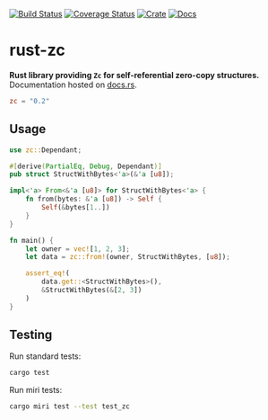 [![Build Status](https://github.com/avitex/rust-zc/workflows/build/badge.svg)](https://github.com/avitex/rust-zc/actions?query=workflow:build)
[![Coverage Status](https://codecov.io/gh/avitex/rust-zc/branch/master/graph/badge.svg?token=X2LXHI8VYL)](https://codecov.io/gh/avitex/rust-zc)
[![Crate](https://img.shields.io/crates/v/zc.svg)](https://crates.io/crates/zc)
[![Docs](https://docs.rs/zc/badge.svg)](https://docs.rs/zc)

# rust-zc

**Rust library providing `Zc` for self-referential zero-copy structures.**  
Documentation hosted on [docs.rs](https://docs.rs/zc).

```toml
zc = "0.2"
```

## Usage

```rust
use zc::Dependant;

#[derive(PartialEq, Debug, Dependant)]
pub struct StructWithBytes<'a>(&'a [u8]);

impl<'a> From<&'a [u8]> for StructWithBytes<'a> {
    fn from(bytes: &'a [u8]) -> Self {
        Self(&bytes[1..])
    }
}

fn main() {
    let owner = vec![1, 2, 3];
    let data = zc::from!(owner, StructWithBytes, [u8]);

    assert_eq!(
        data.get::<StructWithBytes>(),
        &StructWithBytes(&[2, 3])
    )
}
```

## Testing

Run standard tests:

```sh
cargo test
```

Run miri tests:

```sh
cargo miri test --test test_zc
```
